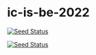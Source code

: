 # ic-is-be-2022

[![Seed Status](https://api.seed.run/ic-2022/ic-is-be-2022/stages/prod/build_badge)](https://console.seed.run/ic-2022/ic-is-be-2022)

[![Seed Status](https://api.seed.run/ic-2022/ic-is-be-2022/stages/dev/build_badge)](https://console.seed.run/ic-2022/ic-is-be-2022)
